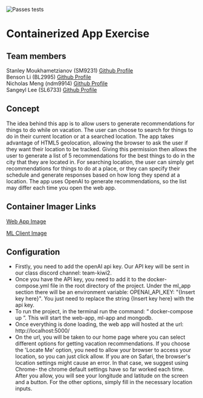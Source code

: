 ![Passes tests](https://github.com/software-students-spring2024/4-containerized-app-exercise-team-kiwi2/actions/workflows/build.yaml/badge.svg)

# Containerized App Exercise

## Team members

Stanley Moukhametzianov (SM9231) [Github Profile](https://github.com/Stanley-Moukhametzianov)
<br>
Benson Li (BL2995) [Github Profile](https://github.com/bensonnli)
<br>
Nicholas Meng (ndm9914) [Github Profile](https://github.com/Nmeng01)
<br>
Sangeyl Lee (SL6733) [Github Profile](https://github.com/S2ang) 

## Concept

The idea behind this app is to allow users to generate recommendations for things to do while on vacation. The user can choose to search for things to do in their current location or at a searched location. The app takes advantage of HTML5 geolocation, allowing the browser to ask the user if they want their location to be tracked. Giving this permission then allows the user to generate a list of 5 recommendations for the best things to do in the city that they are located in. For searching location, the user can simply get recommendations for things to do at a place, or they can specify their schedule and generate responses based on how long they spend at a location. The app uses OpenAI to generate recommendations, so the list may differ each time you open the web app. 

## Container Imager Links
[Web App Image](https://hub.docker.com/r/nmeng01/webapp-image)

[ML Client Image](https://hub.docker.com/r/nmeng01/ml-image)

## Configuration

- Firstly, you need to add the openAI api key. Our API key will be sent in our class discord channel: team-kiwi2.  
- Once you have the API key, you need to add it to the docker-compose.yml file in the root directory of the project. Under the ml_app section there will be an environment variable:  OPENAI_API_KEY: "{Insert key here}". You just need to replace the string {Insert key here} with the api key. 
- To run the project, in the terminal run the command:  “ docker-compose up ”. This will start the web-app, ml-app and mongodb. 
- Once everything is done loading, the web app will hosted at the url: http://localhost:5000/ 
- On the url, you will be taken to our home page where you can select different options for getting vacation recommendations. If you choose the 'Locate Me' option, you need to allow your browser to access your location, so you can just click allow. If you are on Safari, the browser's location settings might cause an error. In that case, we suggest using Chrome- the chrome default settings have so far worked each time. After you allow, you will see your longitude and latitude on the screen and a button. For the other options, simply fill in the necessary location inputs. 
